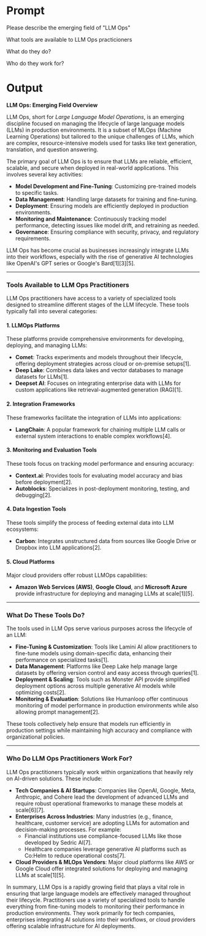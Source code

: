 # Prompt

Please describe the emerging field of "LLM Ops"

What tools are available to LLM Ops practicioners

What do they do?

Who do they work for?

# Output

**LLM Ops: Emerging Field Overview**

LLM Ops, short for *Large Language Model Operations*, is an emerging discipline focused on managing the lifecycle of large language models (LLMs) in production environments. It is a subset of MLOps (Machine Learning Operations) but tailored to the unique challenges of LLMs, which are complex, resource-intensive models used for tasks like text generation, translation, and question answering.

The primary goal of LLM Ops is to ensure that LLMs are reliable, efficient, scalable, and secure when deployed in real-world applications. This involves several key activities:

- **Model Development and Fine-Tuning**: Customizing pre-trained models to specific tasks.
- **Data Management**: Handling large datasets for training and fine-tuning.
- **Deployment**: Ensuring models are efficiently deployed in production environments.
- **Monitoring and Maintenance**: Continuously tracking model performance, detecting issues like model drift, and retraining as needed.
- **Governance**: Ensuring compliance with security, privacy, and regulatory requirements.

LLM Ops has become crucial as businesses increasingly integrate LLMs into their workflows, especially with the rise of generative AI technologies like OpenAI's GPT series or Google's Bard\[1]\[3]\[5].

---

### Tools Available to LLM Ops Practitioners

LLM Ops practitioners have access to a variety of specialized tools designed to streamline different stages of the LLM lifecycle. These tools typically fall into several categories:

#### 1. LLMOps Platforms

These platforms provide comprehensive environments for developing, deploying, and managing LLMs:

- **Comet**: Tracks experiments and models throughout their lifecycle, offering deployment strategies across cloud or on-premise setups\[1].
- **Deep Lake**: Combines data lakes and vector databases to manage datasets for LLMs\[1].
- **Deepset AI**: Focuses on integrating enterprise data with LLMs for custom applications like retrieval-augmented generation (RAG)\[1].

#### 2. Integration Frameworks

These frameworks facilitate the integration of LLMs into applications:

- **LangChain**: A popular framework for chaining multiple LLM calls or external system interactions to enable complex workflows\[4].

#### 3. Monitoring and Evaluation Tools

These tools focus on tracking model performance and ensuring accuracy:

- **Context.ai**: Provides tools for evaluating model accuracy and bias before deployment\[2].
- **Autoblocks**: Specializes in post-deployment monitoring, testing, and debugging\[2].

#### 4. Data Ingestion Tools

These tools simplify the process of feeding external data into LLM ecosystems:

- **Carbon**: Integrates unstructured data from sources like Google Drive or Dropbox into LLM applications\[2].

#### 5. Cloud Platforms

Major cloud providers offer robust LLMOps capabilities:

- **Amazon Web Services (AWS)**, **Google Cloud**, and **Microsoft Azure** provide infrastructure for deploying and managing LLMs at scale\[1]\[5].

---

### What Do These Tools Do?

The tools used in LLM Ops serve various purposes across the lifecycle of an LLM:

- **Fine-Tuning & Customization**: Tools like Lamini AI allow practitioners to fine-tune models using domain-specific data, enhancing their performance on specialized tasks\[1].
- **Data Management**: Platforms like Deep Lake help manage large datasets by offering version control and easy access through queries\[1].
- **Deployment & Scaling**: Tools such as Monster API provide simplified deployment options across multiple generative AI models while optimizing costs\[2].
- **Monitoring & Evaluation**: Solutions like Humanloop offer continuous monitoring of model performance in production environments while also allowing prompt management\[2].

These tools collectively help ensure that models run efficiently in production settings while maintaining high accuracy and compliance with organizational policies.

---

### Who Do LLM Ops Practitioners Work For?

LLM Ops practitioners typically work within organizations that heavily rely on AI-driven solutions. These include:

- **Tech Companies & AI Startups**: Companies like OpenAI, Google, Meta, Anthropic, and Cohere lead the development of advanced LLMs and require robust operational frameworks to manage these models at scale\[6]\[7].
- **Enterprises Across Industries**: Many industries (e.g., finance, healthcare, customer service) are adopting LLMs for automation and decision-making processes. For example:
  - Financial institutions use compliance-focused LLMs like those developed by Sedric AI\[7].
  - Healthcare companies leverage generative AI platforms such as Co:Helm to reduce operational costs\[7].
- **Cloud Providers & MLOps Vendors**: Major cloud platforms like AWS or Google Cloud offer integrated solutions for deploying and managing LLMs at scale\[1]\[5].

In summary, LLM Ops is a rapidly growing field that plays a vital role in ensuring that large language models are effectively managed throughout their lifecycle. Practitioners use a variety of specialized tools to handle everything from fine-tuning models to monitoring their performance in production environments. They work primarily for tech companies, enterprises integrating AI solutions into their workflows, or cloud providers offering scalable infrastructure for AI deployments.

&#x20;
